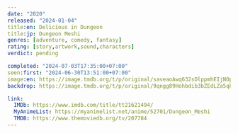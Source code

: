 ```yaml
---
date: "2020"
released: "2024-01-04"
title:en: Delicious in Dungeon
title:jp: Dungeon Meshi
genres: [adventure, comedy, fantasy]
rating: [story,artwork,sound,characters]
verdict: pending

completed: "2024-07-03T17:35:00+07:00"
seen:first: "2024-06-30T13:51:00+07:00"
image:en: https://image.tmdb.org/t/p/original/saveaoAwq632sDlppmhEIjNOpC.jpg
backdrop: https://image.tmdb.org/t/p/original/9qngg89Hohbdib3bZEdLZa5qhOl.jpg

link:
  IMDb: https://www.imdb.com/title/tt21621494/
  MyAnimeList: https://myanimelist.net/anime/52701/Dungeon_Meshi
  TMDB: https://www.themoviedb.org/tv/207784
---
```

